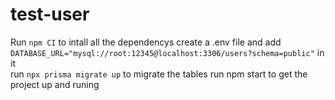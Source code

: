 # test-user

Run ``npm CI`` to intall all the dependencys 
create a .env file and add 
``DATABASE_URL="mysql://root:12345@localhost:3306/users?schema=public"``
in it  
run
``npx prisma migrate up``
to migrate the tables
run npm start to get the project up and runing
